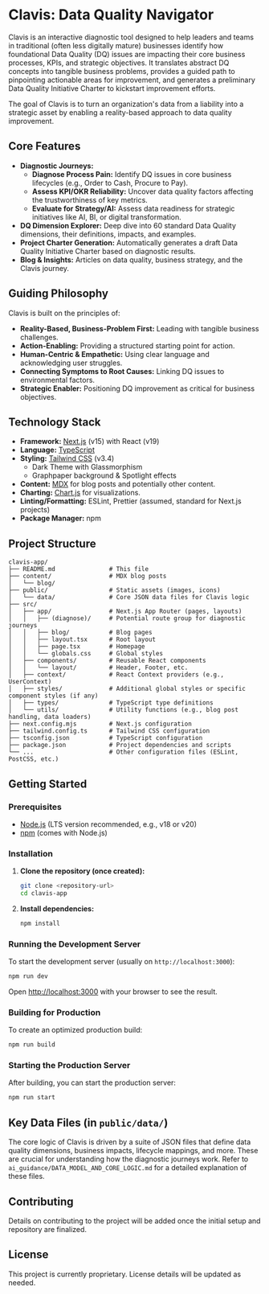 # Clavis: Data Quality Navigator

Clavis is an interactive diagnostic tool designed to help leaders and teams in traditional (often less digitally mature) businesses identify how foundational Data Quality (DQ) issues are impacting their core business processes, KPIs, and strategic objectives. It translates abstract DQ concepts into tangible business problems, provides a guided path to pinpointing actionable areas for improvement, and generates a preliminary Data Quality Initiative Charter to kickstart improvement efforts.

The goal of Clavis is to turn an organization's data from a liability into a strategic asset by enabling a reality-based approach to data quality improvement.

## Core Features

*   **Diagnostic Journeys:**
    *   **Diagnose Process Pain:** Identify DQ issues in core business lifecycles (e.g., Order to Cash, Procure to Pay).
    *   **Assess KPI/OKR Reliability:** Uncover data quality factors affecting the trustworthiness of key metrics.
    *   **Evaluate for Strategy/AI:** Assess data readiness for strategic initiatives like AI, BI, or digital transformation.
*   **DQ Dimension Explorer:** Deep dive into 60 standard Data Quality dimensions, their definitions, impacts, and examples.
*   **Project Charter Generation:** Automatically generates a draft Data Quality Initiative Charter based on diagnostic results.
*   **Blog & Insights:** Articles on data quality, business strategy, and the Clavis journey.

## Guiding Philosophy

Clavis is built on the principles of:

*   **Reality-Based, Business-Problem First:** Leading with tangible business challenges.
*   **Action-Enabling:** Providing a structured starting point for action.
*   **Human-Centric & Empathetic:** Using clear language and acknowledging user struggles.
*   **Connecting Symptoms to Root Causes:** Linking DQ issues to environmental factors.
*   **Strategic Enabler:** Positioning DQ improvement as critical for business objectives.

## Technology Stack

*   **Framework:** [Next.js](https://nextjs.org/) (v15) with React (v19)
*   **Language:** [TypeScript](https://www.typescriptlang.org/)
*   **Styling:** [Tailwind CSS](https://tailwindcss.com/) (v3.4)
    *   Dark Theme with Glassmorphism
    *   Graphpaper background & Spotlight effects
*   **Content:** [MDX](https://mdxjs.com/) for blog posts and potentially other content.
*   **Charting:** [Chart.js](https://www.chartjs.org/) for visualizations.
*   **Linting/Formatting:** ESLint, Prettier (assumed, standard for Next.js projects)
*   **Package Manager:** npm

## Project Structure

```
clavis-app/
├── README.md               # This file
├── content/                # MDX blog posts
│   └── blog/
├── public/                 # Static assets (images, icons)
│   └── data/               # Core JSON data files for Clavis logic
├── src/
│   ├── app/                # Next.js App Router (pages, layouts)
│   │   ├── (diagnose)/     # Potential route group for diagnostic journeys
│   │   ├── blog/           # Blog pages
│   │   ├── layout.tsx      # Root layout
│   │   ├── page.tsx        # Homepage
│   │   └── globals.css     # Global styles
│   ├── components/         # Reusable React components
│   │   └── layout/         # Header, Footer, etc.
│   ├── context/            # React Context providers (e.g., UserContext)
│   ├── styles/             # Additional global styles or specific component styles (if any)
│   ├── types/              # TypeScript type definitions
│   └── utils/              # Utility functions (e.g., blog post handling, data loaders)
├── next.config.mjs         # Next.js configuration
├── tailwind.config.ts      # Tailwind CSS configuration
├── tsconfig.json           # TypeScript configuration
├── package.json            # Project dependencies and scripts
└── ...                     # Other configuration files (ESLint, PostCSS, etc.)
```

## Getting Started

### Prerequisites

*   [Node.js](https://nodejs.org/) (LTS version recommended, e.g., v18 or v20)
*   [npm](https://www.npmjs.com/) (comes with Node.js)

### Installation

1.  **Clone the repository (once created):**
    ```bash
    git clone <repository-url>
    cd clavis-app
    ```

2.  **Install dependencies:**
    ```bash
    npm install
    ```

### Running the Development Server

To start the development server (usually on `http://localhost:3000`):

```bash
npm run dev
```

Open [http://localhost:3000](http://localhost:3000) with your browser to see the result.

### Building for Production

To create an optimized production build:

```bash
npm run build
```

### Starting the Production Server

After building, you can start the production server:

```bash
npm run start
```

## Key Data Files (in `public/data/`)

The core logic of Clavis is driven by a suite of JSON files that define data quality dimensions, business impacts, lifecycle mappings, and more. These are crucial for understanding how the diagnostic journeys work. Refer to `ai_guidance/DATA_MODEL_AND_CORE_LOGIC.md` for a detailed explanation of these files.

## Contributing

Details on contributing to the project will be added once the initial setup and repository are finalized.

## License

This project is currently proprietary. License details will be updated as needed.
